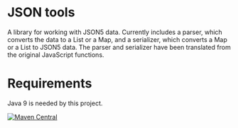 # JSON tools

A library for working with JSON5 data. Currently includes a parser,
which converts the data to a List or a Map, and a serializer, which converts a Map or a List to JSON5 data. 
The parser and serializer have been translated from the original JavaScript functions.

# Requirements

Java 9 is needed by this project.

[![Maven Central](https://img.shields.io/maven-central/v/dev.buildtool/json-tools.svg?label=Maven%20Central)](https://search.maven.org/search?q=g:%22dev.buildtool%22%20AND%20a:%22json-tools%22)